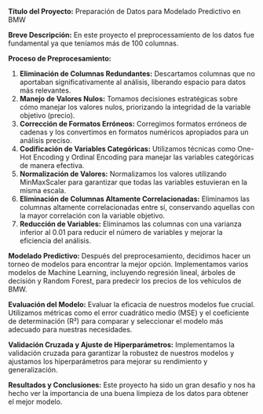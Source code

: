 **Título del Proyecto:**
Preparación de Datos para Modelado Predictivo en BMW

**Breve Descripción:**
En este proyecto el preprocessamiento de los datos fue fundamental ya que teníamos más de 100 columnas.

**Proceso de Preprocesamiento:**
1. **Eliminación de Columnas Redundantes:** Descartamos columnas que no aportaban significativamente al análisis, liberando espacio para datos más relevantes.
2. **Manejo de Valores Nulos:** Tomamos decisiones estratégicas sobre cómo manejar los valores nulos, priorizando la integridad de la variable objetivo (precio).
3. **Corrección de Formatos Erróneos:** Corregimos formatos erróneos de cadenas y los convertimos en formatos numéricos apropiados para un análisis preciso.
4. **Codificación de Variables Categóricas:** Utilizamos técnicas como One-Hot Encoding y Ordinal Encoding para manejar las variables categóricas de manera efectiva.
5. **Normalización de Valores:** Normalizamos los valores utilizando MinMaxScaler para garantizar que todas las variables estuvieran en la misma escala.
6. **Eliminación de Columnas Altamente Correlacionadas:** Eliminamos las columnas altamente correlacionadas entre sí, conservando aquellas con la mayor correlación con la variable objetivo.
7. **Reducción de Variables:** Eliminamos las columnas con una varianza inferior al 0.01 para reducir el número de variables y mejorar la eficiencia del análisis.

**Modelado Predictivo:**
Después del preprocesamiento, decidimos hacer un torneo de modelos para encontrar la mejor opción. Implementamos varios modelos de Machine Learning, incluyendo regresión lineal, árboles de decisión y Random Forest, para predecir los precios de los vehículos de BMW.

**Evaluación del Modelo:**
Evaluar la eficacia de nuestros modelos fue crucial. Utilizamos métricas como el error cuadrático medio (MSE) y el coeficiente de determinación (R²) para comparar y seleccionar el modelo más adecuado para nuestras necesidades.

**Validación Cruzada y Ajuste de Hiperparámetros:**
Implementamos la validación cruzada para garantizar la robustez de nuestros modelos y ajustamos los hiperparámetros para mejorar su rendimiento y generalización.

**Resultados y Conclusiones:**
Este proyecto ha sido un gran desafio y nos ha hecho ver la importancia de una buena limpieza de los datos para obtener el mejor modelo.
